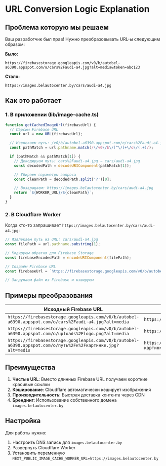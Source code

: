 # URL Conversion Logic Explanation

## Проблема которую мы решаем

Ваш разработчик был прав! Нужно преобразовывать URL-ы следующим образом:

**Было:**
```
https://firebasestorage.googleapis.com/v0/b/autobel-a6390.appspot.com/o/cars%2Faudi-a4.jpg?alt=media&token=abc123
```

**Стало:**
```
https://images.belautocenter.by/cars/audi-a4.jpg
```

## Как это работает

### 1. В приложении (lib/image-cache.ts)

```javascript
function getCachedImageUrl(firebaseUrl) {
  // Парсим Firebase URL
  const url = new URL(firebaseUrl);

  // Извлекаем путь: /v0/b/autobel-a6390.appspot.com/o/cars%2Faudi-a4.jpg
  const pathMatch = url.pathname.match(/\/v0\/b\/[^\/]+\/o\/(.+)/);

  if (pathMatch && pathMatch[1]) {
    // Декодируем путь: cars%2Faudi-a4.jpg → cars/audi-a4.jpg
    const decodedPath = decodeURIComponent(pathMatch[1]);

    // Убираем параметры запроса
    const cleanPath = decodedPath.split('?')[0];

    // Возвращаем: https://images.belautocenter.by/cars/audi-a4.jpg
    return `${WORKER_URL}/${cleanPath}`;
  }
}
```

### 2. В Cloudflare Worker

Когда кто-то запрашивает `https://images.belautocenter.by/cars/audi-a4.jpg`:

```javascript
// Извлекаем путь из URL: cars/audi-a4.jpg
const filePath = url.pathname.substring(1);

// Кодируем обратно для Firebase Storage
const firebaseEncodedPath = encodeURIComponent(filePath);

// Создаём Firebase URL
const firebaseUrl = `https://firebasestorage.googleapis.com/v0/b/autobel-a6390.appspot.com/o/${firebaseEncodedPath}?alt=media`;

// Загружаем файл из Firebase и кэшируем
```

## Примеры преобразования

| Исходный Firebase URL | Результат |
|----------------------|-----------|
| `https://firebasestorage.googleapis.com/v0/b/autobel-a6390.appspot.com/o/cars%2Faudi-a4.jpg?alt=media` | `https://images.belautocenter.by/cars/audi-a4.jpg` |
| `https://firebasestorage.googleapis.com/v0/b/autobel-a6390.appspot.com/o/uploads%2Flogo.png?alt=media` | `https://images.belautocenter.by/uploads/logo.png` |
| `https://firebasestorage.googleapis.com/v0/b/autobel-a6390.appspot.com/o/путь%2Fк%2Fкартинке.jpg?alt=media` | `https://images.belautocenter.by/путь/к/картинке.jpg` |

## Преимущества

1. **Чистые URL**: Вместо длинных Firebase URL получаем короткие красивые ссылки
2. **Кэширование**: Cloudflare автоматически кэширует изображения
3. **Производительность**: Быстрая доставка контента через CDN
4. **Брендинг**: Использование собственного домена `images.belautocenter.by`

## Настройка

Для работы нужно:
1. Настроить DNS запись для `images.belautocenter.by`
2. Развернуть Cloudflare Worker
3. Установить переменную `NEXT_PUBLIC_IMAGE_CACHE_WORKER_URL=https://images.belautocenter.by`
